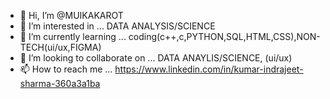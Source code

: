 - 👋 Hi, I’m @MUIKAKAROT
- 👀 I’m interested in ... DATA ANALYSIS/SCIENCE
- 🌱 I’m currently learning ... coding(c++,c,PYTHON,SQL,HTML,CSS),NON-TECH(ui/ux,FIGMA)
- 💞️ I’m looking to collaborate on ... DATA ANAYLIS/SCIENCE, (ui/ux)
- 📫 How to reach me ... https://www.linkedin.com/in/kumar-indrajeet-sharma-360a3a1ba

<!---
MUIKAKAROT/MUIKAKAROT is a ✨ special ✨ repository because its `README.md` (this file) appears on your GitHub profile.
You can click the Preview link to take a look at your changes.
--->
